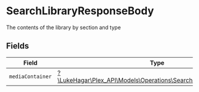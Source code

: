 # SearchLibraryResponseBody

The contents of the library by section and type


## Fields

| Field                                                                                                                        | Type                                                                                                                         | Required                                                                                                                     | Description                                                                                                                  |
| ---------------------------------------------------------------------------------------------------------------------------- | ---------------------------------------------------------------------------------------------------------------------------- | ---------------------------------------------------------------------------------------------------------------------------- | ---------------------------------------------------------------------------------------------------------------------------- |
| `mediaContainer`                                                                                                             | [?\LukeHagar\Plex_API\Models\Operations\SearchLibraryMediaContainer](../../Models/Operations/SearchLibraryMediaContainer.md) | :heavy_minus_sign:                                                                                                           | N/A                                                                                                                          |